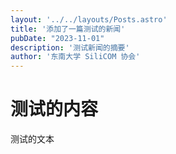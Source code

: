 ```yaml
---
layout: '../../layouts/Posts.astro'
title: '添加了一篇测试的新闻'
pubDate: "2023-11-01"
description: '测试新闻的摘要'
author: '东南大学 SiliCOM 协会'
---
```


# 测试的内容

测试的文本